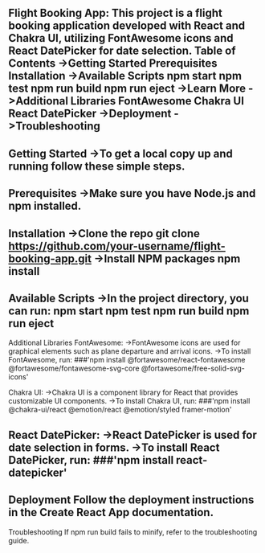 Flight Booking App:
This project is a flight booking application developed with React and Chakra UI, utilizing FontAwesome icons and React DatePicker for date selection.
Table of Contents
->Getting Started
    Prerequisites
    Installation
->Available Scripts
    npm start
    npm test
    npm run build
    npm run eject
->Learn More
->Additional Libraries
    FontAwesome
    Chakra UI
    React DatePicker
->Deployment
->Troubleshooting
---------------------------------------------------------------------
Getting Started
->To get a local copy up and running follow these simple steps.
---------------------------------------------------------------------
Prerequisites
->Make sure you have Node.js and npm installed.
---------------------------------------------------------------------
Installation
->Clone the repo
    git clone https://github.com/your-username/flight-booking-app.git
->Install NPM packages
    npm install
---------------------------------------------------------------------
Available Scripts
->In the project directory, you can run:
  npm start
  npm test
  npm run build
  npm run eject
--------------------------------------------------------------------- 
Additional Libraries
FontAwesome:
->FontAwesome icons are used for graphical elements such as plane departure     and arrival icons.
->To install FontAwesome, run:
  ###'npm install @fortawesome/react-fontawesome @fortawesome/fontawesome-svg-core @fortawesome/free-solid-svg-icons'

Chakra UI:
->Chakra UI is a component library for React that provides customizable UI components.
->To install Chakra UI, run:
  ###'npm install @chakra-ui/react @emotion/react @emotion/styled framer-motion'

React DatePicker:
->React DatePicker is used for date selection in forms.
->To install React DatePicker, run:
  ###'npm install react-datepicker'
--------------------------------------------------------------------- 
Deployment
Follow the deployment instructions in the Create React App documentation.
--------------------------------------------------------------------- 
Troubleshooting
If npm run build fails to minify, refer to the troubleshooting guide.
